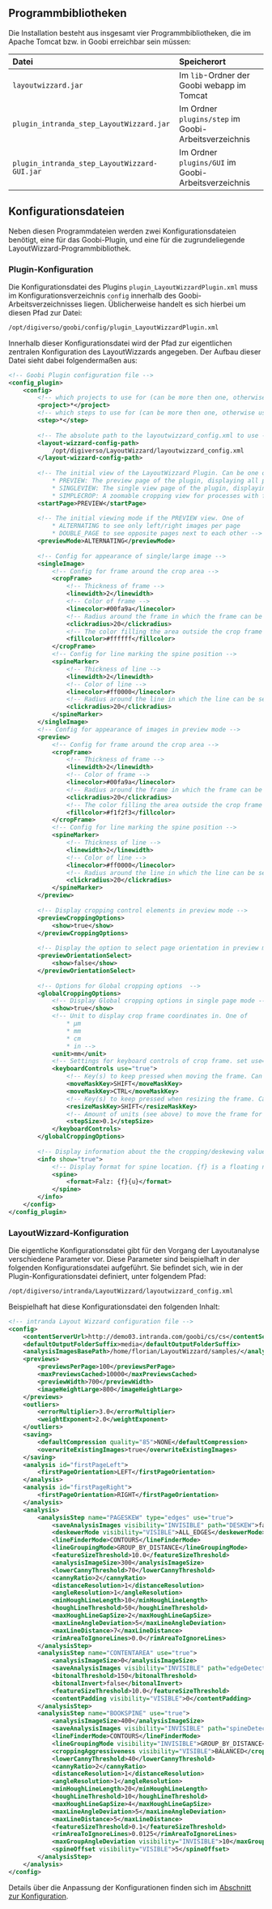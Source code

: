 ## Programmbibliotheken

Die Installation besteht aus insgesamt vier Programmbibliotheken, die im Apache Tomcat bzw. in Goobi erreichbar sein müssen:

| Datei | Speicherort |
| :--- | :--- |
| `layoutwizzard.jar` | Im `lib`-Ordner der Goobi webapp im Tomcat |
| `plugin_intranda_step_LayoutWizzard.jar` | Im Ordner `plugins/step` im Goobi-Arbeitsverzeichnis |
| `plugin_intranda_step_LayoutWizzard-GUI.jar` | Im Ordner `plugins/GUI` im Goobi-Arbeitsverzeichnis |

## Konfigurationsdateien

Neben diesen Programmdateien werden zwei Konfigurationsdateien benötigt, eine für das Goobi-Plugin, und eine für die zugrundeliegende LayoutWizzard-Programmbibliothek.

### Plugin-Konfiguration

Die Konfigurationsdatei des Plugins `plugin_LayoutWizzardPlugin.xml` muss im Konfigurationsverzeichnis `config` innerhalb des Goobi-Arbeitsverzeichnisses liegen. Üblicherweise handelt es sich hierbei um diesen Pfad zur Datei:

```bash
/opt/digiverso/goobi/config/plugin_LayoutWizzardPlugin.xml
```

Innerhalb dieser Konfigurationsdatei wird der Pfad zur eigentlichen zentralen Konfiguration des LayoutWizzards angegeben. Der Aufbau dieser Datei sieht dabei folgendermaßen aus:

```xml
<!-- Goobi Plugin configuration file -->
<config_plugin>
	<config>
		<!-- which projects to use for (can be more then one, otherwise use *) -->
        <project>*</project>
        <!-- which steps to use for (can be more then one, otherwise use *) -->
        <step>*</step>
        
        <!-- The absolute path to the layoutwizzard_config.xml to use -->
	    <layout-wizzard-config-path>
	        /opt/digiverso/LayoutWizzard/layoutwizzard_config.xml
	    </layout-wizzard-config-path>
	    
	    <!-- The initial view of the LayoutWizzard Plugin. Can be one of
	    	* PREVIEW: The preview page of the plugin, displaying all pages in a vertical list
	    	* SINGLEVIEW: The single view page of the plugin, displaying all settings and the first page
	    	* SIMPLECROP: A zoomable cropping view for processes with few large images. Does not support spne cropping-->
	    <startPage>PREVIEW</startPage>
	    
	    <!-- The initial viewing mode if the PREVIEW view. One of 
	    	* ALTERNATING to see only left/right images per page
	        * DOUBLE_PAGE to see opposite pages next to each other -->
	    <previewMode>ALTERNATING</previewMode>
	    
	    <!-- Config for appearance of single/large image -->
		<singleImage>
			<!-- Config for frame around the crop area -->
			<cropFrame>
				<!-- Thickness of frame -->
				<linewidth>2</linewidth>
				<!-- Color of frame -->
				<linecolor>#00fa9a</linecolor>
				<!-- Radius around the frame in which the frame can be selected for drag/resize -->
				<clickradius>20</clickradius>
				<!-- The color filling the area outside the crop frame in the Save View -->
				<fillcolor>#ffffff</fillcolor>
			</cropFrame>
			<!-- Config for line marking the spine position -->
			<spineMarker>
				<!-- Thickness of line -->
				<linewidth>2</linewidth>
				<!-- Color of line -->
				<linecolor>#ff0000</linecolor>
				<!-- Radius around the line in which the line can be selected for dragging -->
				<clickradius>20</clickradius>
			</spineMarker>
		</singleImage>
	    <!-- Config for appearance of images in preview mode -->
		<preview>
			<!-- Config for frame around the crop area -->
			<cropFrame>
				<!-- Thickness of frame -->
				<linewidth>2</linewidth>
				<!-- Color of frame -->
				<linecolor>#00fa9a</linecolor>
				<!-- Radius around the frame in which the frame can be selected for drag/resize -->
				<clickradius>20</clickradius>
				<!-- The color filling the area outside the crop frame in the Save View -->
				<fillcolor>#f1f2f3</fillcolor>
			</cropFrame>
			<!-- Config for line marking the spine position -->
			<spineMarker>
				<!-- Thickness of line -->
				<linewidth>2</linewidth>
				<!-- Color of line -->
				<linecolor>#ff0000</linecolor>
				<!-- Radius around the line in which the line can be selected for dragging -->
				<clickradius>20</clickradius>
			</spineMarker>
		</preview>
		
		<!-- Display cropping control elements in preview mode -->
	    <previewCroppingOptions>
	        <show>true</show>
	    </previewCroppingOptions>
	    
	    <!-- Display the option to select page orientation in preview mode (may be prone to errors) -->
	    <previewOrientationSelect>
	        <show>false</show>
	    </previewOrientationSelect>
	    
	    <!-- Options for Global cropping options  -->
	    <globalCroppingOptions>
	    	<!-- Display Global cropping options in single page mode -->
	        <show>true</show>
	        <!-- Unit to display crop frame coordinates in. One of
	        	* μm
	        	* mm
	        	* cm
	        	* in -->
	        <unit>mm</unit>
	        <!-- Settings for keyboard controls of crop frame. set use="true" to allow changing crop frame using keyboard shortcuts -->
	        <keyboardControls use="true">
	        	<!-- Key(s) to keep pressed when moving the frame. Can be SHIFT, CTRL or ALT -->
	            <moveMaskKey>SHIFT</moveMaskKey>
	            <moveMaskKey>CTRL</moveMaskKey>
	        	<!-- Key(s) to keep pressed when resizing the frame. Can be SHIFT, CTRL or ALT -->
	            <resizeMaskKey>SHIFT</resizeMaskKey>
	            <!-- Amount of units (see above) to move the frame for each key press event -->
	            <stepSize>0.1</stepSize>
	        </keyboardControls>
	    </globalCroppingOptions>
	    
	    <!-- Display information about the the cropping/deskewing value of the current step -->
	    <info show="true">
	    	<!-- Display format for spine location. {f} is a floating number, {u} the appropriate unit -->
	        <spine>
	            <format>Falz: {f}{u}</format>
	        </spine>
	    </info>
    </config>
</config_plugin>
```

### LayoutWizzard-Konfiguration

Die eigentliche Konfigurationsdatei gibt für den Vorgang der Layoutanalyse verschiedene Parameter vor. Diese Parameter sind beispielhaft in der folgenden Konfigurationsdatei aufgeführt. Sie befindet sich, wie in der Plugin-Konfigurationsdatei definiert, unter folgendem Pfad:

```bash
/opt/digiverso/intranda/LayoutWizzard/layoutwizzard_config.xml
```

Beispielhaft hat diese Konfigurationsdatei den folgenden Inhalt:

```xml
<!-- intranda Layout Wizzard configuration file -->
<config>
    <contentServerUrl>http://demo03.intranda.com/goobi/cs/cs</contentServerUrl>
    <defaultOutputFolderSuffix>media</defaultOutputFolderSuffix>
    <analysisImagesBasePath>/home/florian/LayoutWizzard/samples/</analysisImagesBasePath>
    <previews>
        <previewsPerPage>100</previewsPerPage>
        <maxPreviewsCached>10000</maxPreviewsCached>
        <previewWidth>700</previewWidth>
        <imageHeightLarge>800</imageHeightLarge>
    </previews>
    <outliers>
        <errorMultiplier>3.0</errorMultiplier>
        <weightExponent>2.0</weightExponent>
    </outliers>
    <saving>
        <defaultCompression quality="85">NONE</defaultCompression>
        <overwriteExistingImages>true</overwriteExistingImages>
    </saving>
    <analysis id="firstPageLeft">
        <firstPageOrientation>LEFT</firstPageOrientation>
    </analysis>
    <analysis id="firstPageRight">
        <firstPageOrientation>RIGHT</firstPageOrientation>
    </analysis>
    <analysis>
        <analysisStep name="PAGESKEW" type="edges" use="true">
            <saveAnalysisImages visibility="INVISIBLE" path="DESKEW">false</saveAnalysisImages>
            <deskewerMode visibility="VISIBLE">ALL_EDGES</deskewerMode>
            <lineFinderMode>CONTOURS</lineFinderMode>
            <lineGroupingMode>GROUP_BY_DISTANCE</lineGroupingMode>
            <featureSizeThreshold>10.0</featureSizeThreshold>
            <analysisImageSize>300</analysisImageSize>
            <lowerCannyThreshold>70</lowerCannyThreshold>
            <cannyRatio>2</cannyRatio>
            <distanceResolution>1</distanceResolution>
            <angleResolution>1</angleResolution>
            <minHoughLineLength>10</minHoughLineLength>
            <houghLineThreshold>50</houghLineThreshold>
            <maxHoughLineGapSize>2</maxHoughLineGapSize>
            <maxLineAngleDeviation>5</maxLineAngleDeviation>
            <maxLineDistance>7</maxLineDistance>
            <rimAreaToIgnoreLines>0.0</rimAreaToIgnoreLines>
        </analysisStep>
        <analysisStep name="CONTENTAREA" use="true">
            <analysisImageSize>0</analysisImageSize>
            <saveAnalysisImages visibility="INVISIBLE" path="edgeDetection">false</saveAnalysisImages>
            <bitonalThreshold>150</bitonalThreshold>
            <bitonalInvert>false</bitonalInvert>
            <featureSizeThreshold>10.0</featureSizeThreshold>
            <contentPadding visibility="VISIBLE">0</contentPadding>
        </analysisStep>
        <analysisStep name="BOOKSPINE" use="true">
            <analysisImageSize>400</analysisImageSize>
            <saveAnalysisImages visibility="INVISIBLE" path="spineDetection">false</saveAnalysisImages>
            <lineFinderMode>CONTOURS</lineFinderMode>
            <lineGroupingMode visibility="INVISIBLE">GROUP_BY_DISTANCE</lineGroupingMode>
            <croppingAggressiveness visibility="VISIBLE">BALANCED</croppingAggressiveness>
            <lowerCannyThreshold>40</lowerCannyThreshold>
            <cannyRatio>2</cannyRatio>
            <distanceResolution>1</distanceResolution>
            <angleResolution>1</angleResolution>
            <minHoughLineLength>20</minHoughLineLength>
            <houghLineThreshold>10</houghLineThreshold>
            <maxHoughLineGapSize>4</maxHoughLineGapSize>
            <maxLineAngleDeviation>5</maxLineAngleDeviation>
            <maxLineDistance>5</maxLineDistance>
            <featureSizeThreshold>0.1</featureSizeThreshold>
            <rimAreaToIgnoreLines>0.0125</rimAreaToIgnoreLines>
            <maxGroupAngleDeviation visibility="INVISIBLE">10</maxGroupAngleDeviation>
            <spineOffset visibility="VISIBLE">5</spineOffset>
        </analysisStep>
    </analysis>
</config>
```

Details über die Anpassung der Konfigurationen finden sich im [Abschnitt zur Konfiguration](02_configuration.md).